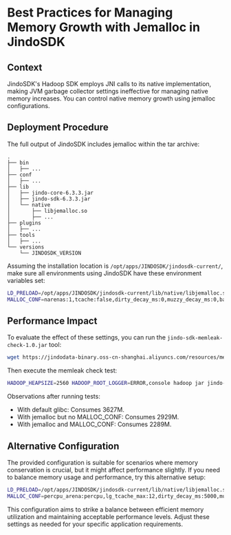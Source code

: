 # Best Practices for Managing Memory Growth with Jemalloc in JindoSDK

## Context

JindoSDK's Hadoop SDK employs JNI calls to its native implementation, making JVM garbage collector settings ineffective for managing native memory increases. You can control native memory growth using jemalloc configurations.

## Deployment Procedure

The full output of JindoSDK includes jemalloc within the tar archive:

```text
.
├── bin
│   ├── ...
├── conf
│   ├── ...
├── lib
│   ├── jindo-core-6.3.3.jar
│   ├── jindo-sdk-6.3.3.jar
│   └── native
│       ├── libjemalloc.so
│       ├── ...
├── plugins
│   ├── ...
├── tools
│   ├── ...
└── versions
    └── JINDOSDK_VERSION
```

Assuming the installation location is `/opt/apps/JINDOSDK/jindosdk-current/`, make sure all environments using JindoSDK have these environment variables set:
```bash
LD_PRELOAD=/opt/apps/JINDOSDK/jindosdk-current/lib/native/libjemalloc.so
MALLOC_CONF=narenas:1,tcache:false,dirty_decay_ms:0,muzzy_decay_ms:0,background_thread:true,abort_conf:true
```

## Performance Impact

To evaluate the effect of these settings, you can run the `jindo-sdk-memleak-check-1.0.jar` tool:

```bash
wget https://jindodata-binary.oss-cn-shanghai.aliyuncs.com/resources/memcheck/jindo-sdk-memleak-check-1.0.jar
```

Then execute the memleak check test:
```bash
HADOOP_HEAPSIZE=2560 HADOOP_ROOT_LOGGER=ERROR,console hadoop jar jindo-sdk-memleak-check-1.0.jar MemLeakTestProgram -baseDir oss:/<your-bucket>/ -duration 8899
```

Observations after running tests:
- With default glibc: Consumes 3627M.
- With jemalloc but no MALLOC_CONF: Consumes 2929M.
- With jemalloc and MALLOC_CONF: Consumes 2289M.

## Alternative Configuration

The provided configuration is suitable for scenarios where memory conservation is crucial, but it might affect performance slightly. If you need to balance memory usage and performance, try this alternative setup:
```bash
LD_PRELOAD=/opt/apps/JINDOSDK/jindosdk-current/lib/native/libjemalloc.so
MALLOC_CONF=percpu_arena:percpu,lg_tcache_max:12,dirty_decay_ms:5000,muzzy_decay_ms:5000
```
This configuration aims to strike a balance between efficient memory utilization and maintaining acceptable performance levels. Adjust these settings as needed for your specific application requirements.